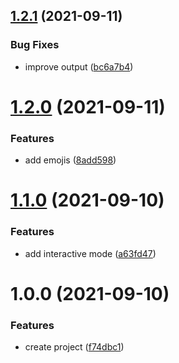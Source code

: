 ## [1.2.1](https://github.com/DerYeger/wsl-backup/compare/v1.2.0...v1.2.1) (2021-09-11)


### Bug Fixes

* improve output ([bc6a7b4](https://github.com/DerYeger/wsl-backup/commit/bc6a7b45eb9a89159b56b9ed65249f3dbdf235aa))

# [1.2.0](https://github.com/DerYeger/wsl-backup/compare/v1.1.0...v1.2.0) (2021-09-11)


### Features

* add emojis ([8add598](https://github.com/DerYeger/wsl-backup/commit/8add598889b4ac8fad6aa9a74cfcbd37174246ed))

# [1.1.0](https://github.com/DerYeger/wsl-backup/compare/v1.0.0...v1.1.0) (2021-09-10)


### Features

* add interactive mode ([a63fd47](https://github.com/DerYeger/wsl-backup/commit/a63fd47bbd9a951d756b60c3bf082035020f5129))

# 1.0.0 (2021-09-10)


### Features

* create project ([f74dbc1](https://github.com/DerYeger/wsl-backup/commit/f74dbc1fa622f5b5d2244538a7495cc7c4d04d79))
